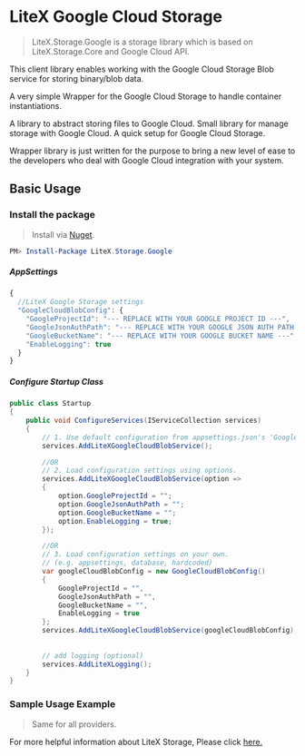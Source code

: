 # LiteX Google Cloud Storage
> LiteX.Storage.Google is a storage library which is based on LiteX.Storage.Core and Google Cloud API.

This client library enables working with the Google Cloud Storage Blob service for storing binary/blob data. 

A very simple Wrapper for the Google Cloud Storage to handle container instantiations. 

A library to abstract storing files to Google Cloud. Small library for manage storage with Google Cloud. A quick setup for Google Cloud Storage.

Wrapper library is just written for the purpose to bring a new level of ease to the developers who deal with Google Cloud integration with your system.


## Basic Usage


### Install the package

> Install via [Nuget](https://www.nuget.org/packages/LiteX.Storage.Google/).

```Powershell
PM> Install-Package LiteX.Storage.Google
```

##### AppSettings
```js
{  
  //LiteX Google Storage settings
  "GoogleCloudBlobConfig": {
    "GoogleProjectId": "--- REPLACE WITH YOUR GOOGLE PROJECT ID ---",
    "GoogleJsonAuthPath": "--- REPLACE WITH YOUR GOOGLE JSON AUTH PATH ---",
    "GoogleBucketName": "--- REPLACE WITH YOUR GOOGLE BUCKET NAME ---",
    "EnableLogging": true
  }
}
```

##### Configure Startup Class
```cs
public class Startup
{
    public void ConfigureServices(IServiceCollection services)
    {
        // 1. Use default configuration from appsettings.json's 'GoogleCloudBlobConfig'
        services.AddLiteXGoogleCloudBlobService();

        //OR
        // 2. Load configuration settings using options.
        services.AddLiteXGoogleCloudBlobService(option =>
        {
            option.GoogleProjectId = "";
            option.GoogleJsonAuthPath = "";
            option.GoogleBucketName = "";
            option.EnableLogging = true;
        });

        //OR
        // 3. Load configuration settings on your own.
        // (e.g. appsettings, database, hardcoded)
        var googleCloudBlobConfig = new GoogleCloudBlobConfig()
        {
            GoogleProjectId = "",
            GoogleJsonAuthPath = "",
            GoogleBucketName = "",
            EnableLogging = true
        };
        services.AddLiteXGoogleCloudBlobService(googleCloudBlobConfig);
        
        
        // add logging (optional)
        services.AddLiteXLogging();
    }
}
```

### Sample Usage Example
> Same for all providers. 

For more helpful information about LiteX Storage, Please click [here.](https://github.com/a-patel/LiteXStorage/blob/master/README.md#step-3--use-in-controller-or-business-layer-memo)


